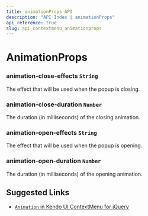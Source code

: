```yaml
---
title: animationProps API
description: "API Index | animationProps"
api_reference: true
slug: api_contextmenu_animationprops
---
```


# AnimationProps

### animation-close-effects `String`

The effect that will be used when the popup is closing.

### animation-close-duration `Number`

The duration (in milliseconds) of the closing animation.

### animation-open-effects `String`

The effect that will be used when the popup is opening.

### animation-open-duration `Number`

The duration (in milliseconds) of the opening animation.

## Suggested Links

* [`Animation` in Kendo UI ContextMenu for jQuery](https://docs.telerik.com/kendo-ui/api/javascript/ui/contextmenu/configuration/animation)
